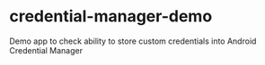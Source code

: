 # credential-manager-demo
Demo app to check ability to store custom credentials into Android Credential Manager
